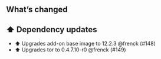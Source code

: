 ## What’s changed

## ⬆️ Dependency updates

- ⬆️ Upgrades add-on base image to 12.2.3 @frenck (#148)
- ⬆️ Upgrades tor to 0.4.7.10-r0 @frenck (#149)
